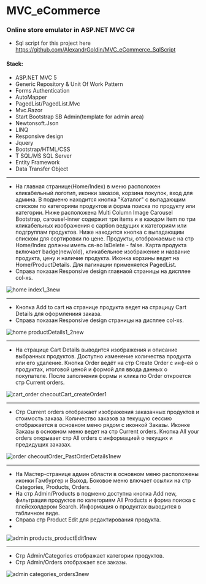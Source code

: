 # MVC_eCommerce
### Online store emulator in ASP.NET MVC C#
+ Sql script for this project here https://github.com/AlexandrGoldin/MVC_eCommerce_SqlScript
#### Stack:
+ ASP.NET MVC 5
+ Generic Repository & Unit Of Work Pattern
+ Forms Authentication
+ AutoMapper                                                        
+  PagedList/PagedList.Mvc
+ Mvc.Razor
+ Start Bootstrap SB Admin(template for admin area) 
+ Newtonsoft.Json
+ LINQ
+ Responsive design
+ Jquery
+ Bootstrap/HTML/CSS
+ T SQL/MS SQL Server
+ Entity Framework
+ Data Transfer Object
______________
+ На главная странице(Home/Index) в меню расположен кликабельный логотип, иконки заказов, корзина покупок, вход для админа. В подменю находится кнопка "Каталог" с выпадающим списком по категориям продуктов и форма поиска по продукту или категории. Ниже расположена Multi Column Image Carousel Bootstrap, carousel-inner содержит три items и в каждом item по три кликабельных изображения с caption ведущих к категориям или подгруппам продуктов. Ниже находится кнопка с выпадающим списком для сортировки по цене. Продукты, отображаемые на стр Home/Index должны иметь св-во IsDelete - false. Карта продукта включает badge(new/old), кликабельное изображение и название продукта, цену и наличие продукта. Иконка корзины ведет на Home/ProductDetails. Для пагинации применяется PagedList.
+ Справа показан Responsive design главнаой страницы на дисплее col-xs.

![home index1_3new](https://user-images.githubusercontent.com/50864552/213481442-19259fae-3cd5-4279-8db8-f2ba3ca59897.png)
__________________________
+ Кнопка Add to cart на странице продукта ведет на страцицу Cart Details для оформлениия заказа.
+ Справа показан Responsive design страницы на дисплее col-xs.

![home productDetails1_2new](https://user-images.githubusercontent.com/50864552/213481903-27ca88e8-6c01-4d62-b701-9ada3b8cf0d8.png)
______________
+ На страцице Cart Details выводится изображения и описание выбранных продуктов. Доступно изменение количества продукта или его удаление. Кнопка Order ведёт на стр Create Order c инф-ей о продуктах, итоговой ценой и формой для ввода данных о покупателе. После заполнения формы и клика по Order откроется стр Current orders.

![cart_order checoutCart_createOrder1](https://user-images.githubusercontent.com/50864552/213482189-3f31556a-ccb7-4eb1-8fbc-6848cbb5dadc.png)
________
+ Стр Current orders отображает изображения заказанных продуктов и стоимость заказа. Количество заказов за текущую сессию отображается в основном меню рядом с иконкой Заказы. Иконке Заказы в основном меню ведет на стр Current orders. Кнопка All your orders открывает стр All orders с информацией о текущих и предидущих заказах.

![order checoutOrder_PastOrderDetails1new](https://user-images.githubusercontent.com/50864552/213482527-e295dcee-88af-4680-988d-ddc491a3ebba.png)
___________
+ На Мастер-странице админ области в основном меню расположены иконки Гамбургер и Выход. Боковое меню влючает ссылки на стр Categories, Products, Orders.
+ На стр Admin/Products в подменю доступна кнопка Add new, фильтрация продуктов по категориям All Products и форма поиска c плейсхолдером Search. Информация о продуктах выводится в табличном виде.
+ Справа стр Product Edit для редактирования продукта.
+ 
![admin products_productEdit1new](https://user-images.githubusercontent.com/50864552/213479252-790de912-c4c3-4f3c-88bb-7b1aa6df6c2d.png)
__________________
+ Стр Admin/Categories отображает категории продуктов.
+ Стр Admin/Orders отображает все заказы.

![admin categories_orders3new](https://user-images.githubusercontent.com/50864552/213482951-865346f0-e431-437a-93d8-cb9ce7d53775.png)
